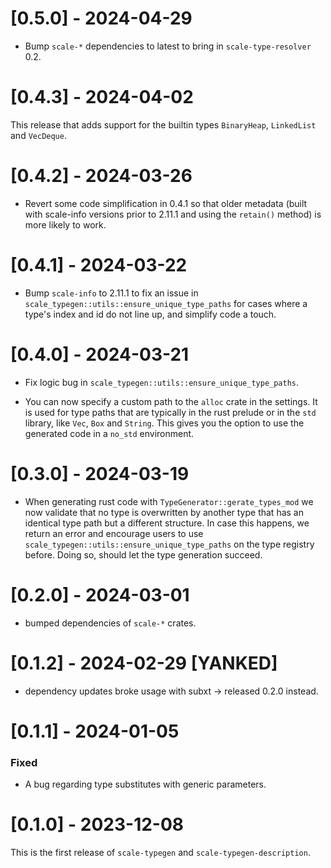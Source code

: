 # [0.5.0] - 2024-04-29

- Bump `scale-*` dependencies to latest to bring in `scale-type-resolver` 0.2.

# [0.4.3] - 2024-04-02

This release that adds support for the builtin types `BinaryHeap`, `LinkedList` and `VecDeque`.

# [0.4.2] - 2024-03-26

- Revert some code simplification in 0.4.1 so that older metadata (built with scale-info versions prior to 2.11.1 and using the `retain()` method) is more likely to work.

# [0.4.1] - 2024-03-22

- Bump `scale-info` to 2.11.1 to fix an issue in `scale_typegen::utils::ensure_unique_type_paths` for cases where a type's index and id do not line up, and simplify code a touch.

# [0.4.0] - 2024-03-21

- Fix logic bug in `scale_typegen::utils::ensure_unique_type_paths`.

- You can now specify a custom path to the `alloc` crate in the settings. It is used for type paths that are typically in the rust prelude or in the `std` library, like `Vec`, `Box` and `String`. This gives you the option to use the generated code in a `no_std` environment.

# [0.3.0] - 2024-03-19

- When generating rust code with `TypeGenerator::gerate_types_mod` we now validate that no type
is overwritten by another type that has an identical type path but a different structure. In case this happens,
we return an error and encourage users to use `scale_typegen::utils::ensure_unique_type_paths` on
the type registry before. Doing so, should let the type generation succeed.

# [0.2.0] - 2024-03-01

- bumped dependencies of `scale-*` crates.

# [0.1.2] - 2024-02-29 [YANKED]

- dependency updates broke usage with subxt -> released 0.2.0 instead.

# [0.1.1] - 2024-01-05

### Fixed

- A bug regarding type substitutes with generic parameters.

# [0.1.0] - 2023-12-08

This is the first release of `scale-typegen` and `scale-typegen-description`.
